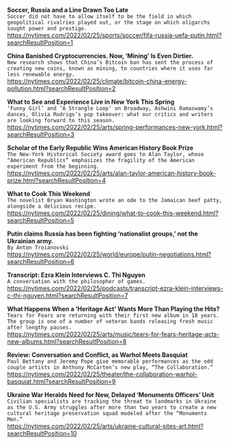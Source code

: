 **Soccer, Russia and a Line Drawn Too Late**\
`Soccer did not have to allow itself to be the field in which geopolitical rivalries played out, or the stage on which oligarchs sought power and prestige.`\
https://nytimes.com/2022/02/25/sports/soccer/fifa-russia-uefa-putin.html?searchResultPosition=1

**China Banished Cryptocurrencies. Now, ‘Mining’ Is Even Dirtier.**\
`New research shows that China’s Bitcoin ban has sent the process of creating new coins, known as mining, to countries where it uses far less renewable energy.`\
https://nytimes.com/2022/02/25/climate/bitcoin-china-energy-pollution.html?searchResultPosition=2

**What to See and Experience Live in New York This Spring**\
`‘Funny Girl’ and ‘A Strangle Loop’ on Broadway, Ashwini Ramaswamy’s dances, Olivia Rodrigo’s pop takeover: what our critics and writers are looking forward to this season.`\
https://nytimes.com/2022/02/25/arts/spring-performances-new-york.html?searchResultPosition=3

**Scholar of the Early Republic Wins American History Book Prize**\
`The New-York Historical Society award goes to Alan Taylor, whose “American Republics” emphasizes the fragility of the American experiment from the beginning.`\
https://nytimes.com/2022/02/25/arts/alan-taylor-american-history-book-prize.html?searchResultPosition=4

**What to Cook This Weekend**\
`The novelist Bryan Washington wrote an ode to the Jamaican beef patty, alongside a delicious recipe.`\
https://nytimes.com/2022/02/25/dining/what-to-cook-this-weekend.html?searchResultPosition=5

**Putin claims Russia has been fighting ‘nationalist groups,’ not the Ukrainian army.**\
`By Anton Troianovski`\
https://nytimes.com/2022/02/25/world/europe/putin-negotiations.html?searchResultPosition=6

**Transcript: Ezra Klein Interviews C. Thi Nguyen**\
`A conversation with the philosopher of games.`\
https://nytimes.com/2022/02/25/podcasts/transcript-ezra-klein-interviews-c-thi-nguyen.html?searchResultPosition=7

**What Happens When a ‘Heritage Act’ Wants More Than Playing the Hits?**\
`Tears for Fears are returning with their first new album in 18 years. The group is one of a number of veteran bands releasing fresh music after lengthy pauses.`\
https://nytimes.com/2022/02/25/arts/music/tears-for-fears-heritage-acts-new-albums.html?searchResultPosition=8

**Review: Conversation and Conflict, as Warhol Meets Basquiat**\
`Paul Bettany and Jeremy Pope give memorable performances as the odd couple artists in Anthony McCarten’s new play, “The Collaboration.”`\
https://nytimes.com/2022/02/25/theater/the-collaboration-warhol-basquiat.html?searchResultPosition=9

**Ukraine War Heralds Need for New, Delayed ‘Monuments Officers’ Unit**\
`Civilian specialists are tracking the threat to landmarks in Ukraine as the U.S. Army struggles after more than two years to create a new cultural heritage preservation squad modeled after the “Monuments Men.”`\
https://nytimes.com/2022/02/25/arts/ukraine-cultural-sites-art.html?searchResultPosition=10

